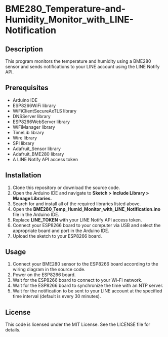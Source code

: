 # BME280_Temperature-and-Humidity_Monitor_with_LINE-Notification
<h2>Description</h2>
This program monitors the temperature and humidity using a BME280 sensor and sends notifications to your LINE account using the LINE Notify API.
<h2>Prerequisites</h2>

- Arduino IDE<br>
- ESP8266WiFi library<br>
- WiFiClientSecureAxTLS library<br>
- DNSServer library<br>
- ESP8266WebServer library<br>
- WiFiManager library<br>
- TimeLib library<br>
- Wire library<br>
- SPI library<br>
- Adafruit_Sensor library<br>
- Adafruit_BME280 library<br>
- A LINE Notify API access token<br>
<h2>Installation</h2>

1. Clone this repository or download the source code.<br>
2. Open the Arduino IDE and navigate to <b>Sketch > Include Library > Manage Libraries.</b><br>
3. Search for and install all of the required libraries listed above.<br>
4. Open the <b>BME280_Temp_Humid_Monitor_with_LINE_Notification.ino</b> file in the Arduino IDE.<br>
5. Replace <b>LINE_TOKEN</b> with your LINE Notify API access token.<br>
6. Connect your ESP8266 board to your computer via USB and select the appropriate board and port in the Arduino IDE.<br>
7. Upload the sketch to your ESP8266 board.<br>
<h2>Usage</h2>

1. Connect your BME280 sensor to the ESP8266 board according to the wiring diagram in the source code.<br>
2. Power on the ESP8266 board.<br>
3. Wait for the ESP8266 board to connect to your Wi-Fi network.<br>
4. Wait for the ESP8266 board to synchronize the time with an NTP server.<br>
5. Wait for the notification to be sent to your LINE account at the specified time interval (default is every 30 minutes).<br>
<h2>License</h2>
This code is licensed under the MIT License. See the LICENSE file for details.
